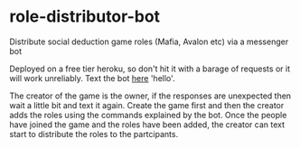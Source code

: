 # role-distributor-bot
Distribute social deduction game roles (Mafia, Avalon etc) via a messenger bot

Deployed on a free tier heroku, so don't hit it with a barage of requests or it will work unreliably.
Text the bot [here](m.me/108499230905206) 'hello'.

The creator of the game is the owner, if the responses are unexpected then wait a little bit and text it again. Create the 
game first and then the creator adds the roles using the commands explained by the bot. Once the people have joined the game
and the roles have been added, the creator can text start to distribute the roles to the partcipants.

